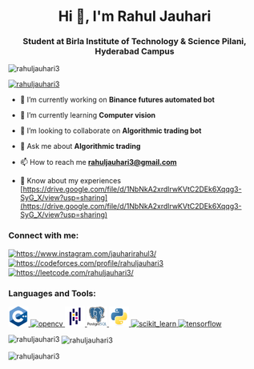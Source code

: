 <h1 align="center">Hi 👋, I'm Rahul Jauhari</h1>
<h3 align="center">Student at Birla Institute of Technology & Science Pilani, Hyderabad Campus</h3>

<p align="left"> <img src="https://komarev.com/ghpvc/?username=rahuljauhari3&label=Profile%20views&color=0e75b6&style=flat" alt="rahuljauhari3" /> </p>

<p align="left"> <a href="https://github.com/ryo-ma/github-profile-trophy"><img src="https://github-profile-trophy.vercel.app/?username=rahuljauhari3" alt="rahuljauhari3" /></a> </p>

- 🔭 I’m currently working on **Binance futures automated bot**

- 🌱 I’m currently learning **Computer vision**

- 👯 I’m looking to collaborate on **Algorithmic trading bot**

- 💬 Ask me about **Algorithmic trading**

- 📫 How to reach me **rahuljauhari3@gmail.com**

- 📄 Know about my experiences [https://drive.google.com/file/d/1NbNkA2xrdlrwKVtC2DEk6Xqqg3-SyG_X/view?usp=sharing](https://drive.google.com/file/d/1NbNkA2xrdlrwKVtC2DEk6Xqqg3-SyG_X/view?usp=sharing)

<h3 align="left">Connect with me:</h3>
<p align="left">
<a href="https://instagram.com/https://www.instagram.com/jauharirahul3/" target="blank"><img align="center" src="https://raw.githubusercontent.com/rahuldkjain/github-profile-readme-generator/master/src/images/icons/Social/instagram.svg" alt="https://www.instagram.com/jauharirahul3/" height="30" width="40" /></a>
<a href="https://codeforces.com/profile/https://codeforces.com/profile/rahuljauhari3" target="blank"><img align="center" src="https://raw.githubusercontent.com/rahuldkjain/github-profile-readme-generator/master/src/images/icons/Social/codeforces.svg" alt="https://codeforces.com/profile/rahuljauhari3" height="30" width="40" /></a>
<a href="https://www.leetcode.com/https://leetcode.com/rahuljauhari3/" target="blank"><img align="center" src="https://raw.githubusercontent.com/rahuldkjain/github-profile-readme-generator/master/src/images/icons/Social/leet-code.svg" alt="https://leetcode.com/rahuljauhari3/" height="30" width="40" /></a>
</p>

<h3 align="left">Languages and Tools:</h3>
<p align="left"> <a href="https://www.w3schools.com/cpp/" target="_blank" rel="noreferrer"> <img src="https://raw.githubusercontent.com/devicons/devicon/master/icons/cplusplus/cplusplus-original.svg" alt="cplusplus" width="40" height="40"/> </a> <a href="https://opencv.org/" target="_blank" rel="noreferrer"> <img src="https://www.vectorlogo.zone/logos/opencv/opencv-icon.svg" alt="opencv" width="40" height="40"/> </a> <a href="https://pandas.pydata.org/" target="_blank" rel="noreferrer"> <img src="https://raw.githubusercontent.com/devicons/devicon/2ae2a900d2f041da66e950e4d48052658d850630/icons/pandas/pandas-original.svg" alt="pandas" width="40" height="40"/> </a> <a href="https://www.postgresql.org" target="_blank" rel="noreferrer"> <img src="https://raw.githubusercontent.com/devicons/devicon/master/icons/postgresql/postgresql-original-wordmark.svg" alt="postgresql" width="40" height="40"/> </a> <a href="https://www.python.org" target="_blank" rel="noreferrer"> <img src="https://raw.githubusercontent.com/devicons/devicon/master/icons/python/python-original.svg" alt="python" width="40" height="40"/> </a> <a href="https://scikit-learn.org/" target="_blank" rel="noreferrer"> <img src="https://upload.wikimedia.org/wikipedia/commons/0/05/Scikit_learn_logo_small.svg" alt="scikit_learn" width="40" height="40"/> </a> <a href="https://www.tensorflow.org" target="_blank" rel="noreferrer"> <img src="https://www.vectorlogo.zone/logos/tensorflow/tensorflow-icon.svg" alt="tensorflow" width="40" height="40"/> </a> </p>

<p><img align="left" src="https://github-readme-stats.vercel.app/api/top-langs?username=rahuljauhari3&show_icons=true&locale=en&layout=compact" alt="rahuljauhari3" /></p>

<p>&nbsp;<img align="center" src="https://github-readme-stats.vercel.app/api?username=rahuljauhari3&show_icons=true&locale=en" alt="rahuljauhari3" /></p>

<p><img align="center" src="https://github-readme-streak-stats.herokuapp.com/?user=rahuljauhari3&" alt="rahuljauhari3" /></p>
